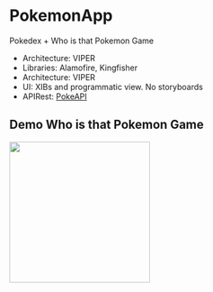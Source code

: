 
# PokemonApp
Pokedex + Who is that Pokemon Game
 - Architecture: VIPER
 - Libraries: Alamofire, Kingfisher
 - Architecture: VIPER
 - UI: XIBs and programmatic view. No storyboards
 - APIRest: [PokeAPI](https://pokeapi.co)
 
 
## Demo Who is that Pokemon Game

<img src="images/demo.mov" width=250 />

